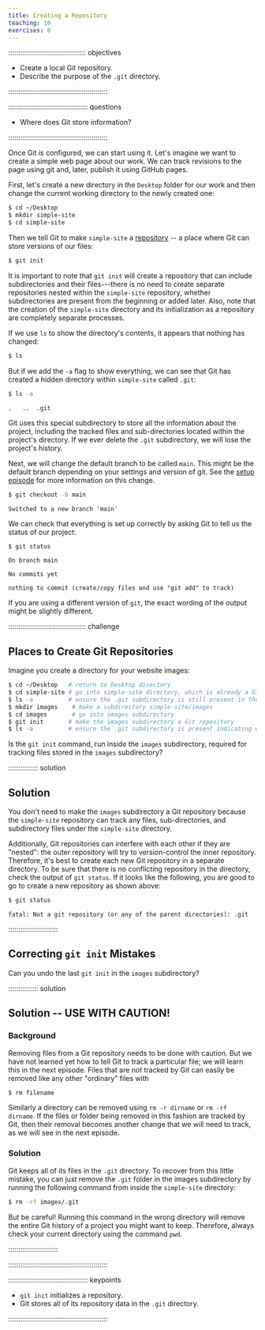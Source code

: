 ```yaml
---
title: Creating a Repository
teaching: 10
exercises: 0
---
```


::::::::::::::::::::::::::::::::::::::: objectives

- Create a local Git repository.
- Describe the purpose of the `.git` directory.

::::::::::::::::::::::::::::::::::::::::::::::::::

:::::::::::::::::::::::::::::::::::::::: questions

- Where does Git store information?

::::::::::::::::::::::::::::::::::::::::::::::::::

Once Git is configured, we can start using it. Let's imagine we want to 
create a simple web page about our work. We can track revisions to the page
using git and, later, publish it using GitHub pages.

First, let's create a new directory in the `Desktop` folder for our work and then change the current working directory to the newly created one:

```bash
$ cd ~/Desktop
$ mkdir simple-site
$ cd simple-site
```

Then we tell Git to make `simple-site` a [repository](../learners/reference.md#repository)
\-- a place where Git can store versions of our files:

```bash
$ git init
```

It is important to note that `git init` will create a repository that
can include subdirectories and their files---there is no need to create
separate repositories nested within the `simple-site` repository, whether
subdirectories are present from the beginning or added later. Also, note
that the creation of the `simple-site` directory and its initialization as a
repository are completely separate processes.

If we use `ls` to show the directory's contents,
it appears that nothing has changed:

```bash
$ ls
```

But if we add the `-a` flag to show everything,
we can see that Git has created a hidden directory within `simple-site` called `.git`:

```bash
$ ls -a
```

```output
.	..	.git
```

Git uses this special subdirectory to store all the information about the project,
including the tracked files and sub-directories located within the project's directory.
If we ever delete the `.git` subdirectory,
we will lose the project's history.

Next, we will change the default branch to be called `main`.
This might be the default branch depending on your settings and version
of git.
See the [setup episode](02-setup.md#default-git-branch-naming) for more information on this change.

```bash
$ git checkout -b main
```

```output
Switched to a new branch 'main'
```

We can check that everything is set up correctly
by asking Git to tell us the status of our project:

```bash
$ git status
```

```output
On branch main

No commits yet

nothing to commit (create/copy files and use "git add" to track)
```

If you are using a different version of `git`, the exact
wording of the output might be slightly different.

:::::::::::::::::::::::::::::::::::::::  challenge

## Places to Create Git Repositories

Imagine you create a directory for your website images:

```bash
$ cd ~/Desktop   # return to Desktop directory
$ cd simple-site # go into simple-site directory, which is already a Git repository
$ ls -a          # ensure the .git subdirectory is still present in the simple-site directory
$ mkdir images    # make a subdirectory simple-site/images
$ cd images       # go into images subdirectory
$ git init       # make the images subdirectory a Git repository
$ ls -a          # ensure the .git subdirectory is present indicating we have created a new Git repository
```

Is the `git init` command, run inside the `images` subdirectory, required for
tracking files stored in the `images` subdirectory?

:::::::::::::::  solution

## Solution

You don't need to make the `images` subdirectory a Git repository because the
`simple-site` repository can track any files, sub-directories, and subdirectory
files under the `simple-site` directory. 

Additionally, Git repositories can interfere with each other if they are
"nested": the outer repository will try to version-control the inner repository.
Therefore, it's best to create each new Git repository in a separate directory.
To be sure that there is no conflicting repository in the directory, check the
output of `git status`. If it looks like the following, you are good to go to
create a new repository as shown above:

```bash
$ git status
```

```output
fatal: Not a git repository (or any of the parent directories): .git
```

:::::::::::::::::::::::::

## Correcting `git init` Mistakes

Can you undo the last `git init` in the `images` subdirectory?

:::::::::::::::  solution

## Solution -- USE WITH CAUTION!

### Background

Removing files from a Git repository needs to be done with caution. But we have not learned
yet how to tell Git to track a particular file; we will learn this in the next episode. Files
that are not tracked by Git can easily be removed like any other "ordinary" files with

```bash
$ rm filename
```

Similarly a directory can be removed using `rm -r dirname` or `rm -rf dirname`.
If the files or folder being removed in this fashion are tracked by Git, then their removal
becomes another change that we will need to track, as we will see in the next episode.

### Solution

Git keeps all of its files in the `.git` directory. To recover from this little
mistake, you can just remove the `.git` folder in the images subdirectory by
running the following command from inside the `simple-site` directory:

```bash
$ rm -rf images/.git
```

But be careful! Running this command in the wrong directory will remove
the entire Git history of a project you might want to keep.
Therefore, always check your current directory using the command `pwd`.


:::::::::::::::::::::::::

::::::::::::::::::::::::::::::::::::::::::::::::::

:::::::::::::::::::::::::::::::::::::::: keypoints

- `git init` initializes a repository.
- Git stores all of its repository data in the `.git` directory.

::::::::::::::::::::::::::::::::::::::::::::::::::


